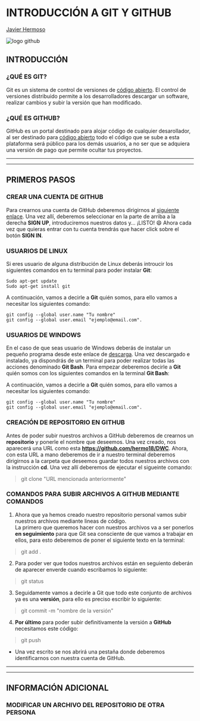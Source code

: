 # INTRODUCCIÓN A GIT Y GITHUB
[Javier Hermoso](https://github.com/hermo18)

![logo github](https://blog.desafiolatam.com/wp-content/uploads/2016/05/git-github-logo.jpg "logos de git y github")

## INTRODUCCIÓN

### ¿QUÉ ES GIT?

Git es un sistema de control de versiones de [código abierto]. El control de versiones distribuido permite a los desarrolladores descargar un software, realizar cambios y subir la versión que han modificado.

### ¿QUÉ ES GITHUB?

GitHub es un portal destinado para alojar código de cualquier desarollador, al ser destinado para [código abierto] todo el código que se sube a esta plataforma será público para los demás usuarios, a no ser que se adquiera una versión de pago que permite ocultar tus proyectos.

****************
****************

## PRIMEROS PASOS

### CREAR UNA CUENTA DE GITHUB

Para crearnos una cuenta de GitHub deberemos dirigirnos al [siguiente enlace](https://github.com/). Una vez allí, deberemos seleccionar en la parte de arriba a la derecha **SIGN UP**, introduciremos nuestros datos y... ¡LISTO! :smile: Ahora cada vez que quieras entrar con tu cuenta trendrás que hacer click sobre el botón **SIGN IN**.

### USUARIOS DE LINUX

Si eres usuario de alguna distribución de Linux deberás introucir los siguientes comandos en tu terminal para poder instalar **Git**:

```
Sudo apt-get update
Sudo apt-get install git
```
A continuación, vamos a decirle a **Git** quién somos, para ello vamos a necesitar los siguientes comando:

```
git config --global user.name "Tu nombre"
git config --global user.email "ejemplo@email.com".
```

### USUARIOS DE WINDOWS

En el caso de que seas usuario de Windows deberás de instalar un pequeño programa desde este enlace de [descarga](https://github.com/git-for-windows/git/releases/download/v2.33.0.windows.2/Git-2.33.0.2-64-bit.exe). Una vez descargado e instalado, ya dispondrás de un terminal para poder realizar todas las acciones denominado **Git Bash**. Para empezar deberemos decirle a **Git** quién somos con los siguientes comandos en la terminal **Git Bash**:

A continuación, vamos a decirle a **Git** quién somos, para ello vamos a necesitar los siguientes comando:

```
git config --global user.name "Tu nombre"
git config --global user.email "ejemplo@email.com".
```
### CREACIÓN DE REPOSITORIO EN GITHUB

Antes de poder subir nuestros archivos a GitHub deberemos de crearnos un **repositorio** y ponerle el nombre que deseemos. Una vez creado, nos aparecerá una URL como esta  **https://github.com/hermo18/DWC**.
Ahora, con esta URL a mano deberemos de ir a nuestro terminal deberemos dirigirnos a la carpeta que deseemos guardar todos nuestros archivos con la instrucción **cd**. Una vez allí deberemos de ejecutar el sigueinte comando:
>git clone "URL mencionada anteriormente"

### COMANDOS PARA SUBIR ARCHIVOS A GITHUB MEDIANTE COMANDOS

1. Ahora que ya hemos creado nuestro repositorio personal vamos subir nuestros archivos mediante lineas de código.  
La primero que queremos hacer con nuestros archivos va a ser ponerlos **en seguimiento** para que Git sea consciente de que vamos a trabajar en ellos, para esto deberemos de poner el siguiente texto en la terminal:
>git add .

2. Para poder ver que todos nuestros archivos están en seguiento deberán de aparecer enverde cuando escribamos lo siguiente:
>git status

3. Seguidamente vamos a decirle a Git que todo este conjunto de archivos ya es una **versión**, para ello es preciso escribir lo siguiente:
>git commit -m "nombre de la versión"

4. **Por último** para poder subir definitivamente la versión a **GitHub** necesitamos este código:
>git push

- Una vez escrito se nos abrirá una pestaña donde deberemos identificarnos con nuestra cuenta de GitHub.


*******
*******

## INFORMACIÓN ADICIONAL

### MODIFICAR UN ARCHIVO DEL REPOSITORIO DE OTRA PERSONA



[código abierto]: https://es.wikipedia.org/wiki/C%C3%B3digo_abierto
